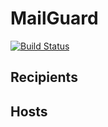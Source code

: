 # MailGuard
[![Build Status](https://travis-ci.org/schmierkov/mail_guard.svg?branch=master)](https://travis-ci.org/schmierkov/mail_guard)

## Recipients
## Hosts
